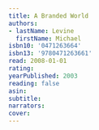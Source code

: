 ```yaml
---
title: A Branded World
authors:
- lastName: Levine
  firstName: Michael
isbn10: '0471263664'
isbn13: '9780471263661'
read: 2008-01-01
rating:
yearPublished: 2003
reading: false
asin:
subtitle:
narrators:
cover:
---
```

